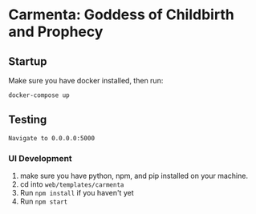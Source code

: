 # Carmenta: Goddess of Childbirth and Prophecy

## Startup

Make sure you have docker installed, then run:

```
docker-compose up
```

## Testing

```
Navigate to 0.0.0.0:5000
```

### UI Development
1. make sure you have python, npm, and pip installed on your machine.
2. cd into `web/templates/carmenta`
3. Run `npm install` if you haven't yet
4. Run `npm start`